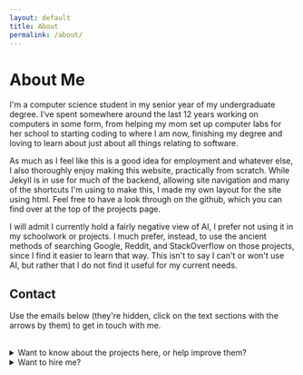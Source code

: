 ```yaml
---
layout: default
title: About
permalink: /about/
---
```

# About Me

I'm a computer science student in my senior year of my undergraduate degree. I've spent somewhere around the last 12 years working on computers in some form, from helping my mom set up computer labs for her school to starting coding to where I am now, finishing my degree and loving to learn about just about all things relating to software.

As much as I feel like this is a good idea for employment and whatever else, I also thoroughly enjoy making this website, practically from scratch. While Jekyll is in use for much of the backend, allowing site navigation and many of the shortcuts I'm using to make this, I made my own layout for the site using html. Feel free to have a look through on the github, which you can find over at the top of the projects page.

I will admit I currently hold a fairly negative view of AI, I prefer not using it in my schoolwork or projects. I much prefer, instead, to use the ancient methods of searching Google, Reddit, and StackOverflow on those projects, since I find it easier to learn that way. This isn't to say I can't or won't use AI, but rather that I do not find it useful for my current needs.

## Contact

Use the emails below (they're hidden, click on the text sections with the arrows by them) to get in touch with me.
<br><br>
<details>
    <summary>Want to know about the projects here, or help improve them?</summary>
    <br>
    Please put the name of the project at the start of the subject for visibilty, otherwise it might take a little while for me to find it.
    lightmage670@gmail.com
</details>
<details>
    <summary>Want to hire me?</summary>
    <br>
    Please include something in the subject line for visibility, also, you can request my resume from here.
    lp.davismiller@gmail.com
</details>